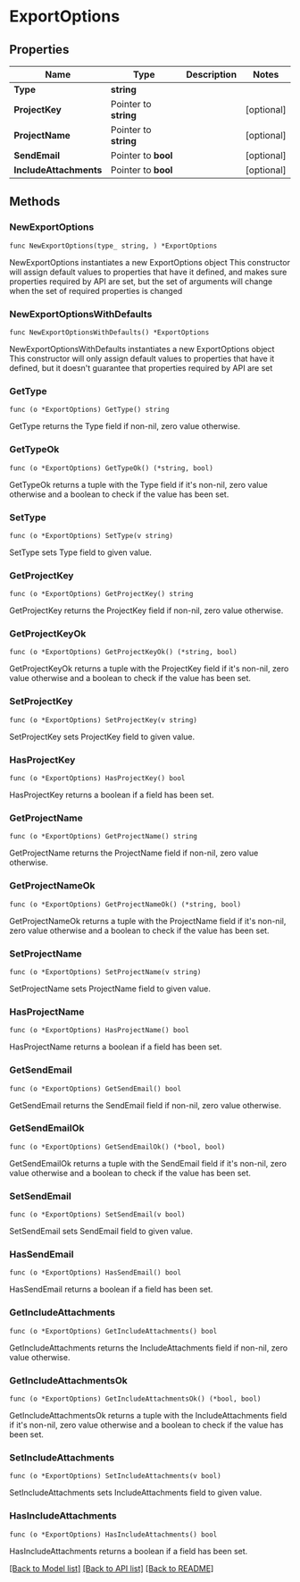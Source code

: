# ExportOptions

## Properties

Name | Type | Description | Notes
------------ | ------------- | ------------- | -------------
**Type** | **string** |  | 
**ProjectKey** | Pointer to **string** |  | [optional] 
**ProjectName** | Pointer to **string** |  | [optional] 
**SendEmail** | Pointer to **bool** |  | [optional] 
**IncludeAttachments** | Pointer to **bool** |  | [optional] 

## Methods

### NewExportOptions

`func NewExportOptions(type_ string, ) *ExportOptions`

NewExportOptions instantiates a new ExportOptions object
This constructor will assign default values to properties that have it defined,
and makes sure properties required by API are set, but the set of arguments
will change when the set of required properties is changed

### NewExportOptionsWithDefaults

`func NewExportOptionsWithDefaults() *ExportOptions`

NewExportOptionsWithDefaults instantiates a new ExportOptions object
This constructor will only assign default values to properties that have it defined,
but it doesn't guarantee that properties required by API are set

### GetType

`func (o *ExportOptions) GetType() string`

GetType returns the Type field if non-nil, zero value otherwise.

### GetTypeOk

`func (o *ExportOptions) GetTypeOk() (*string, bool)`

GetTypeOk returns a tuple with the Type field if it's non-nil, zero value otherwise
and a boolean to check if the value has been set.

### SetType

`func (o *ExportOptions) SetType(v string)`

SetType sets Type field to given value.


### GetProjectKey

`func (o *ExportOptions) GetProjectKey() string`

GetProjectKey returns the ProjectKey field if non-nil, zero value otherwise.

### GetProjectKeyOk

`func (o *ExportOptions) GetProjectKeyOk() (*string, bool)`

GetProjectKeyOk returns a tuple with the ProjectKey field if it's non-nil, zero value otherwise
and a boolean to check if the value has been set.

### SetProjectKey

`func (o *ExportOptions) SetProjectKey(v string)`

SetProjectKey sets ProjectKey field to given value.

### HasProjectKey

`func (o *ExportOptions) HasProjectKey() bool`

HasProjectKey returns a boolean if a field has been set.

### GetProjectName

`func (o *ExportOptions) GetProjectName() string`

GetProjectName returns the ProjectName field if non-nil, zero value otherwise.

### GetProjectNameOk

`func (o *ExportOptions) GetProjectNameOk() (*string, bool)`

GetProjectNameOk returns a tuple with the ProjectName field if it's non-nil, zero value otherwise
and a boolean to check if the value has been set.

### SetProjectName

`func (o *ExportOptions) SetProjectName(v string)`

SetProjectName sets ProjectName field to given value.

### HasProjectName

`func (o *ExportOptions) HasProjectName() bool`

HasProjectName returns a boolean if a field has been set.

### GetSendEmail

`func (o *ExportOptions) GetSendEmail() bool`

GetSendEmail returns the SendEmail field if non-nil, zero value otherwise.

### GetSendEmailOk

`func (o *ExportOptions) GetSendEmailOk() (*bool, bool)`

GetSendEmailOk returns a tuple with the SendEmail field if it's non-nil, zero value otherwise
and a boolean to check if the value has been set.

### SetSendEmail

`func (o *ExportOptions) SetSendEmail(v bool)`

SetSendEmail sets SendEmail field to given value.

### HasSendEmail

`func (o *ExportOptions) HasSendEmail() bool`

HasSendEmail returns a boolean if a field has been set.

### GetIncludeAttachments

`func (o *ExportOptions) GetIncludeAttachments() bool`

GetIncludeAttachments returns the IncludeAttachments field if non-nil, zero value otherwise.

### GetIncludeAttachmentsOk

`func (o *ExportOptions) GetIncludeAttachmentsOk() (*bool, bool)`

GetIncludeAttachmentsOk returns a tuple with the IncludeAttachments field if it's non-nil, zero value otherwise
and a boolean to check if the value has been set.

### SetIncludeAttachments

`func (o *ExportOptions) SetIncludeAttachments(v bool)`

SetIncludeAttachments sets IncludeAttachments field to given value.

### HasIncludeAttachments

`func (o *ExportOptions) HasIncludeAttachments() bool`

HasIncludeAttachments returns a boolean if a field has been set.


[[Back to Model list]](../README.md#documentation-for-models) [[Back to API list]](../README.md#documentation-for-api-endpoints) [[Back to README]](../README.md)


